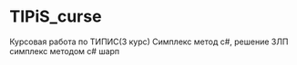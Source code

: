 TIPiS_curse
===========

Курсовая работа по ТИПИС(3 курс) Симплекс метод c#, решение ЗЛП симплекс методом c# шарп
